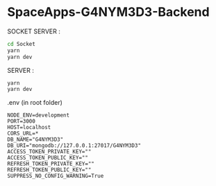 # SpaceApps-G4NYM3D3-Backend

SOCKET SERVER :

```sh
cd Socket
yarn
yarn dev
```

SERVER :

```sh
yarn
yarn dev
```

.env (in root folder)

```env
NODE_ENV=development
PORT=3000
HOST=localhost
CORS_URL=*
DB_NAME="G4NYM3D3"
DB_URI="mongodb://127.0.0.1:27017/G4NYM3D3"
ACCESS_TOKEN_PRIVATE_KEY=""
ACCESS_TOKEN_PUBLIC_KEY=""
REFRESH_TOKEN_PRIVATE_KEY=""
REFRESH_TOKEN_PUBLIC_KEY=""
SUPPRESS_NO_CONFIG_WARNING=True
```
